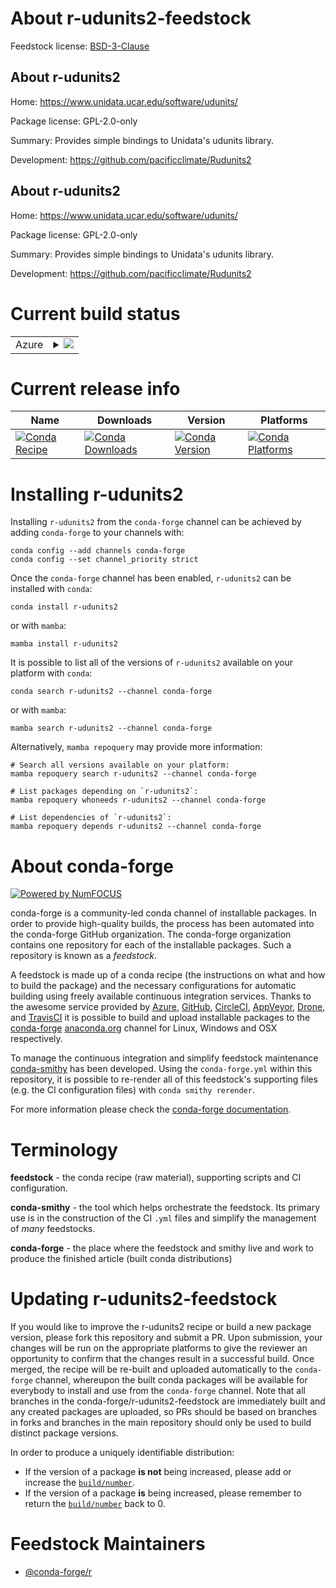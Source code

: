 About r-udunits2-feedstock
==========================

Feedstock license: [BSD-3-Clause](https://github.com/conda-forge/r-udunits2-feedstock/blob/main/LICENSE.txt)


About r-udunits2
----------------

Home: https://www.unidata.ucar.edu/software/udunits/

Package license: GPL-2.0-only

Summary: Provides simple bindings to Unidata's udunits library.

Development: https://github.com/pacificclimate/Rudunits2

About r-udunits2
----------------

Home: https://www.unidata.ucar.edu/software/udunits/

Package license: GPL-2.0-only

Summary: Provides simple bindings to Unidata's udunits library.

Development: https://github.com/pacificclimate/Rudunits2

Current build status
====================


<table>
    
  <tr>
    <td>Azure</td>
    <td>
      <details>
        <summary>
          <a href="https://dev.azure.com/conda-forge/feedstock-builds/_build/latest?definitionId=1761&branchName=main">
            <img src="https://dev.azure.com/conda-forge/feedstock-builds/_apis/build/status/r-udunits2-feedstock?branchName=main">
          </a>
        </summary>
        <table>
          <thead><tr><th>Variant</th><th>Status</th></tr></thead>
          <tbody><tr>
              <td>linux_64_r_base4.3</td>
              <td>
                <a href="https://dev.azure.com/conda-forge/feedstock-builds/_build/latest?definitionId=1761&branchName=main">
                  <img src="https://dev.azure.com/conda-forge/feedstock-builds/_apis/build/status/r-udunits2-feedstock?branchName=main&jobName=linux&configuration=linux%20linux_64_r_base4.3" alt="variant">
                </a>
              </td>
            </tr><tr>
              <td>linux_64_r_base4.4</td>
              <td>
                <a href="https://dev.azure.com/conda-forge/feedstock-builds/_build/latest?definitionId=1761&branchName=main">
                  <img src="https://dev.azure.com/conda-forge/feedstock-builds/_apis/build/status/r-udunits2-feedstock?branchName=main&jobName=linux&configuration=linux%20linux_64_r_base4.4" alt="variant">
                </a>
              </td>
            </tr><tr>
              <td>osx_64_r_base4.3</td>
              <td>
                <a href="https://dev.azure.com/conda-forge/feedstock-builds/_build/latest?definitionId=1761&branchName=main">
                  <img src="https://dev.azure.com/conda-forge/feedstock-builds/_apis/build/status/r-udunits2-feedstock?branchName=main&jobName=osx&configuration=osx%20osx_64_r_base4.3" alt="variant">
                </a>
              </td>
            </tr><tr>
              <td>osx_64_r_base4.4</td>
              <td>
                <a href="https://dev.azure.com/conda-forge/feedstock-builds/_build/latest?definitionId=1761&branchName=main">
                  <img src="https://dev.azure.com/conda-forge/feedstock-builds/_apis/build/status/r-udunits2-feedstock?branchName=main&jobName=osx&configuration=osx%20osx_64_r_base4.4" alt="variant">
                </a>
              </td>
            </tr><tr>
              <td>osx_arm64_r_base4.3</td>
              <td>
                <a href="https://dev.azure.com/conda-forge/feedstock-builds/_build/latest?definitionId=1761&branchName=main">
                  <img src="https://dev.azure.com/conda-forge/feedstock-builds/_apis/build/status/r-udunits2-feedstock?branchName=main&jobName=osx&configuration=osx%20osx_arm64_r_base4.3" alt="variant">
                </a>
              </td>
            </tr><tr>
              <td>osx_arm64_r_base4.4</td>
              <td>
                <a href="https://dev.azure.com/conda-forge/feedstock-builds/_build/latest?definitionId=1761&branchName=main">
                  <img src="https://dev.azure.com/conda-forge/feedstock-builds/_apis/build/status/r-udunits2-feedstock?branchName=main&jobName=osx&configuration=osx%20osx_arm64_r_base4.4" alt="variant">
                </a>
              </td>
            </tr><tr>
              <td>win_64_r_base4.3</td>
              <td>
                <a href="https://dev.azure.com/conda-forge/feedstock-builds/_build/latest?definitionId=1761&branchName=main">
                  <img src="https://dev.azure.com/conda-forge/feedstock-builds/_apis/build/status/r-udunits2-feedstock?branchName=main&jobName=win&configuration=win%20win_64_r_base4.3" alt="variant">
                </a>
              </td>
            </tr><tr>
              <td>win_64_r_base4.4</td>
              <td>
                <a href="https://dev.azure.com/conda-forge/feedstock-builds/_build/latest?definitionId=1761&branchName=main">
                  <img src="https://dev.azure.com/conda-forge/feedstock-builds/_apis/build/status/r-udunits2-feedstock?branchName=main&jobName=win&configuration=win%20win_64_r_base4.4" alt="variant">
                </a>
              </td>
            </tr>
          </tbody>
        </table>
      </details>
    </td>
  </tr>
</table>

Current release info
====================

| Name | Downloads | Version | Platforms |
| --- | --- | --- | --- |
| [![Conda Recipe](https://img.shields.io/badge/recipe-r--udunits2-green.svg)](https://anaconda.org/conda-forge/r-udunits2) | [![Conda Downloads](https://img.shields.io/conda/dn/conda-forge/r-udunits2.svg)](https://anaconda.org/conda-forge/r-udunits2) | [![Conda Version](https://img.shields.io/conda/vn/conda-forge/r-udunits2.svg)](https://anaconda.org/conda-forge/r-udunits2) | [![Conda Platforms](https://img.shields.io/conda/pn/conda-forge/r-udunits2.svg)](https://anaconda.org/conda-forge/r-udunits2) |

Installing r-udunits2
=====================

Installing `r-udunits2` from the `conda-forge` channel can be achieved by adding `conda-forge` to your channels with:

```
conda config --add channels conda-forge
conda config --set channel_priority strict
```

Once the `conda-forge` channel has been enabled, `r-udunits2` can be installed with `conda`:

```
conda install r-udunits2
```

or with `mamba`:

```
mamba install r-udunits2
```

It is possible to list all of the versions of `r-udunits2` available on your platform with `conda`:

```
conda search r-udunits2 --channel conda-forge
```

or with `mamba`:

```
mamba search r-udunits2 --channel conda-forge
```

Alternatively, `mamba repoquery` may provide more information:

```
# Search all versions available on your platform:
mamba repoquery search r-udunits2 --channel conda-forge

# List packages depending on `r-udunits2`:
mamba repoquery whoneeds r-udunits2 --channel conda-forge

# List dependencies of `r-udunits2`:
mamba repoquery depends r-udunits2 --channel conda-forge
```


About conda-forge
=================

[![Powered by
NumFOCUS](https://img.shields.io/badge/powered%20by-NumFOCUS-orange.svg?style=flat&colorA=E1523D&colorB=007D8A)](https://numfocus.org)

conda-forge is a community-led conda channel of installable packages.
In order to provide high-quality builds, the process has been automated into the
conda-forge GitHub organization. The conda-forge organization contains one repository
for each of the installable packages. Such a repository is known as a *feedstock*.

A feedstock is made up of a conda recipe (the instructions on what and how to build
the package) and the necessary configurations for automatic building using freely
available continuous integration services. Thanks to the awesome service provided by
[Azure](https://azure.microsoft.com/en-us/services/devops/), [GitHub](https://github.com/),
[CircleCI](https://circleci.com/), [AppVeyor](https://www.appveyor.com/),
[Drone](https://cloud.drone.io/welcome), and [TravisCI](https://travis-ci.com/)
it is possible to build and upload installable packages to the
[conda-forge](https://anaconda.org/conda-forge) [anaconda.org](https://anaconda.org/)
channel for Linux, Windows and OSX respectively.

To manage the continuous integration and simplify feedstock maintenance
[conda-smithy](https://github.com/conda-forge/conda-smithy) has been developed.
Using the ``conda-forge.yml`` within this repository, it is possible to re-render all of
this feedstock's supporting files (e.g. the CI configuration files) with ``conda smithy rerender``.

For more information please check the [conda-forge documentation](https://conda-forge.org/docs/).

Terminology
===========

**feedstock** - the conda recipe (raw material), supporting scripts and CI configuration.

**conda-smithy** - the tool which helps orchestrate the feedstock.
                   Its primary use is in the construction of the CI ``.yml`` files
                   and simplify the management of *many* feedstocks.

**conda-forge** - the place where the feedstock and smithy live and work to
                  produce the finished article (built conda distributions)


Updating r-udunits2-feedstock
=============================

If you would like to improve the r-udunits2 recipe or build a new
package version, please fork this repository and submit a PR. Upon submission,
your changes will be run on the appropriate platforms to give the reviewer an
opportunity to confirm that the changes result in a successful build. Once
merged, the recipe will be re-built and uploaded automatically to the
`conda-forge` channel, whereupon the built conda packages will be available for
everybody to install and use from the `conda-forge` channel.
Note that all branches in the conda-forge/r-udunits2-feedstock are
immediately built and any created packages are uploaded, so PRs should be based
on branches in forks and branches in the main repository should only be used to
build distinct package versions.

In order to produce a uniquely identifiable distribution:
 * If the version of a package **is not** being increased, please add or increase
   the [``build/number``](https://docs.conda.io/projects/conda-build/en/latest/resources/define-metadata.html#build-number-and-string).
 * If the version of a package **is** being increased, please remember to return
   the [``build/number``](https://docs.conda.io/projects/conda-build/en/latest/resources/define-metadata.html#build-number-and-string)
   back to 0.

Feedstock Maintainers
=====================

* [@conda-forge/r](https://github.com/conda-forge/r/)

